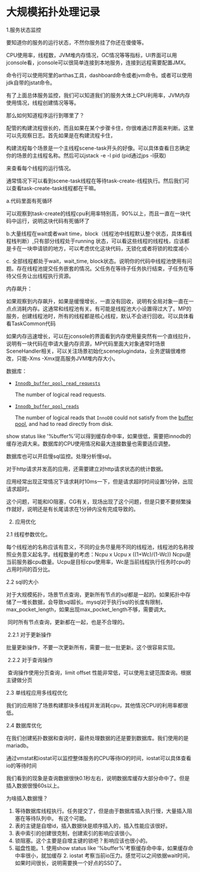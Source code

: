 # 大规模拓扑处理记录

1.服务状态监控

要知道你的服务的运行状态，不然你服务挂了你还在傻傻等。

CPU使用率，线程数，JVM堆内存情况，GC情况等等指标，UI界面可以用jconsole看，jconsole可以很简单连接到本地服务，连接到远程需要配置JMX。

命令行可以使用阿里的arthas工具，dashboard命令或者jvm命令。或者可以使用jdk自带的jstat命令。



有了上面总体服务监控，我们可以知道我们的服务大体上CPU利用率，JVM内存使用情况，线程创建情况等等。

那么如何知道程序运行到哪里了？

配管的构建流程很长的，而且如果在某个步骤卡住，你很难通过界面来判断。这里可以先观察日志。首先如果是在构建流程卡住，

构建流程每个场景是一个主线程scene-task开头的好像。可以具体查看日志确定你的场景的主线程名称。然后可以jstack -e -l pid (pid通过jps -l获取)

来查看每个线程的运行情况。

通常情况下可以看到scene-task线程在等待task-create-线程执行。然后我们可以查看task-create-task线程都在干嘛。

a.代码里面有死循环

可以观察到task-create的线程cpu利用率特别高，90%以上，而且一直在一块代码中运行，说明这块代码有死循环了

b.大量线程在wait或者wait time，block（线程池中线程默认整个状态，具体看线程栈判断）,只有部分线程处于running 状态，可以看这些线程的线程栈，应该都是卡在一块申请锁的地方，可以考虑优化这块代码，无锁化或者将锁的粒度减小

c. 全部线程都处于wait，wait_time, block状态。说明你的代码中线程池使用有问题。存在线程池提交任务嵌套的情况。父任务在等待子任务执行结束，子任务在等待父任务让出线程执行资源。



内存飙升：

如果观察到内存飙升，如果是缓慢增长，一直没有回收，说明有全局对象一直在一点点消耗内存。这通常和线程池有关。有可能是线程池大小设置得过大了。MP的服务，创建线程池时，所有的线程都是核心线程，默认不会进行回收。可以具体看看TaskCommon代码

如果内存迅速增长，可以在jconsole的界面看到内存使用量突然有一个直线拉升，说明有一块代码在申请大量内存资源，MP代码里面大对象通常时场景SceneHandler相关，可以关注场景初始化sceneplugindata，业务逻辑很难修改，只能-Xms -Xmx提高服务JVM堆内存大小。



数据库：

- [`Innodb_buffer_pool_read_requests`](https://dev.mysql.com/doc/refman/8.0/en/server-status-variables.html#statvar_Innodb_buffer_pool_read_requests)

  The number of logical read requests.

- [`Innodb_buffer_pool_reads`](https://dev.mysql.com/doc/refman/8.0/en/server-status-variables.html#statvar_Innodb_buffer_pool_reads)

  The number of logical reads that `InnoDB` could not satisfy from the [buffer pool](https://dev.mysql.com/doc/refman/8.0/en/glossary.html#glos_buffer_pool), and had to read directly from disk.

show status like '%buffer%'可以得到缓存命中率，如果很低，需要把innodb的缓存池调大来。数据库的CPU使用情况和最大连接数量也需要适应调整。

数据库也可以开启慢sql监控。处理分析慢sql。



对于http请求并发高的应用，还需要建立对http请求状态的统计数据。

应用经常出现正常情况下请求耗时10ms一下，但是请求超时时间设置1分钟，出现请求超时。

这个问题，可能和IO阻塞，CG有关，现场出现了这个问题，但是只要不要频繁操作就好，说明还是有长尾请求在1分钟内没有完成导致的。





2. 应用优化

  2.1 线程参数优化。 

​    每个线程池的名称应该有意义，不同的业务尽量用不同的线程池，线程池的名称按照业务意义起名字。线程数量的考虑：Ncpu x Ucpu x ((1+Wc)/(1-Wc))   Ncpu是当前服务器cpu数量。Ucpu是目标cpu使用率，Wc是当前线程执行任务时cpu的占用时间的百分比。

  2.2 sql的大小

​    对于大规模拓扑，场景节点查询，更新所有节点的sql都是一起的。如果拓扑中存储了一堆长数据，会导致sql超长。mysql对于执行sql的长度有限制，max_pocket_length，如果出现max_pocket_length不够，需要调大。

​    同时所有节点查询，更新都在一起，也是不合理的。

​    2.2.1 对于更新操作

​       批量更新操作，不要一次更新所有，需要一批一批更新。这个很容易实现。

​    2.2.2 对于查询操作

​      查询操作使用分页查询，limit offset 性能非常低，可以使用主键范围查询。根据主键做分页

  2.3 单线程应用多线程优化

​    我们的应用除了场景构建那块多线程并发消耗cpu，其他情况CPU的利用率都很低。

  2.4 数据库优化

​    在我们创建拓扑数据和查询时，最终处理数据的还是要到数据库。我们使用的是mariadb。

   通过vmstat和iostat可以监控整体服务的CPU等待IO的时间，iostat可以具体查看io的等待时间

   我们看到的现象是查询数据很快0.1秒左右，说明数据库缓存大部分命中了。但是插入数据很慢60s以上。

   为啥插入数据慢？

1. 等待数据库线程执行。任务提交了，但是由于数据库插入执行慢，大量插入阻塞在等待队列中。 有这个可能。
2. 表的主键是自增id，插入数据块是顺序插入的，插入性能应该很好。
3. 表中索引的创建很克制，创建索引的影响应该很小。
4. 锁阻塞。这个主要是自增主键的锁吧？影响应该也很小的。
5. 磁盘性能。1. 使用show status like '%buffer%'考察缓存命中率，如果缓存命中率很小，就加缓存  2. iostat 考察当前io压力。感觉可以之间依据wait时间，如果时间很长，说明需要换一个好点的SSD了。